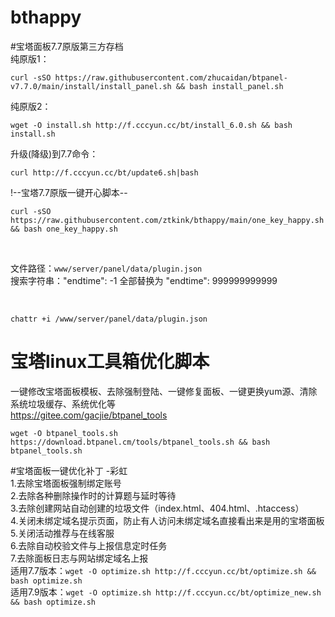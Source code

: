 # bthappy
#宝塔面板7.7原版第三方存档<br>
纯原版1：<br>
```
curl -sSO https://raw.githubusercontent.com/zhucaidan/btpanel-v7.7.0/main/install/install_panel.sh && bash install_panel.sh
```
纯原版2：<br>
```
wget -O install.sh http://f.cccyun.cc/bt/install_6.0.sh && bash install.sh
```
升级(降级)到7.7命令：<br>
```
curl http://f.cccyun.cc/bt/update6.sh|bash
```


!--宝塔7.7原版一键开心脚本--<br>
```
curl -sSO https://raw.githubusercontent.com/ztkink/bthappy/main/one_key_happy.sh && bash one_key_happy.sh
```
<!--手动解锁宝塔所有付费插件为永不过期--><br>
文件路径：`www/server/panel/data/plugin.json`<br>
搜索字符串："endtime": -1 全部替换为 "endtime": 999999999999<br>
<!--手动阻止解锁插件后自动修复为免费版--><br>
`chattr +i /www/server/panel/data/plugin.json`<br>

# 宝塔linux工具箱优化脚本<br>
一键修改宝塔面板模板、去除强制登陆、一键修复面板、一键更换yum源、清除系统垃圾缓存、系统优化等<br>
https://gitee.com/gacjie/btpanel_tools<br>
```
wget -O btpanel_tools.sh https://download.btpanel.cm/tools/btpanel_tools.sh && bash btpanel_tools.sh
```

#宝塔面板一键优化补丁 -彩虹<br>
1.去除宝塔面板强制绑定账号<br>
2.去除各种删除操作时的计算题与延时等待<br>
3.去除创建网站自动创建的垃圾文件（index.html、404.html、.htaccess）<br>
4.关闭未绑定域名提示页面，防止有人访问未绑定域名直接看出来是用的宝塔面板<br>
5.关闭活动推荐与在线客服<br>
6.去除自动校验文件与上报信息定时任务<br>
7.去除面板日志与网站绑定域名上报<br>
适用7.7版本：`wget -O optimize.sh http://f.cccyun.cc/bt/optimize.sh && bash optimize.sh`<br>
适用7.9版本：`wget -O optimize.sh http://f.cccyun.cc/bt/optimize_new.sh && bash optimize.sh`<br>

